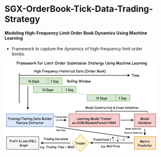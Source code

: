 # SGX-OrderBook-Tick-Data-Trading-Strategy

#### Modeling High-Frequency Limit Order Book Dynamics Using Machine Learning 

* Framework to capture the dynamics of high-frequency limit order books.

![png](Graph/pip.png)



